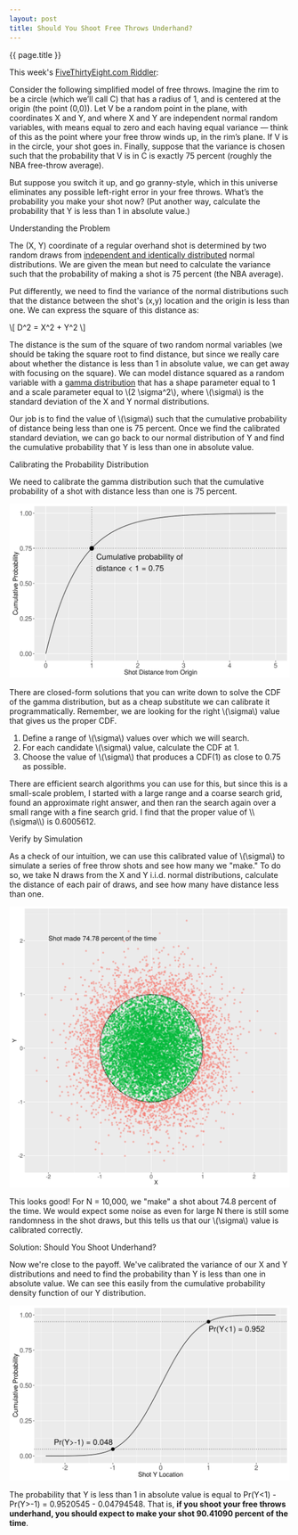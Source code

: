 ```yaml
---
layout: post
title: Should You Shoot Free Throws Underhand?
---
```


<p class="mdl-typography--headline">{{ page.title }}</p>

This week's <a href="http://fivethirtyeight.com/features/should-you-shoot-free-throws-underhand/" target="_blank">FiveThirtyEight.com Riddler</a>:

<span class="blockquote">Consider the following simplified model of free throws. Imagine the rim to be a circle (which we’ll call C) that has a radius of 1, and is centered at the origin (the point (0,0)). Let V be a random point in the plane, with coordinates X and Y, and where X and Y are independent normal random variables, with means equal to zero and each having equal variance — think of this as the point where your free throw winds up, in the rim’s plane. If V is in the circle, your shot goes in. Finally, suppose that the variance is chosen such that the probability that V is in C is exactly 75 percent (roughly the NBA free-throw average).</span>

<span class="blockquote">But suppose you switch it up, and go granny-style, which in this universe eliminates any possible left-right error in your free throws. What’s the probability you make your shot now? (Put another way, calculate the probability that Y is less than 1 in absolute value.)</span>

<p class="mdl-typography--subhead">Understanding the Problem</p>

The (X, Y) coordinate of a regular overhand shot is determined by two random draws from <a href="https://en.wikipedia.org/wiki/Independent_and_identically_distributed_random_variables" target="_blank">independent and identically distributed</a> normal distributions. We are given the mean but need to calculate the variance such that the probability of making a shot is 75 percent (the NBA average).

Put differently, we need to find the variance of the normal distributions such that the distance between the shot's (x,y) location and the origin is less than one. We can express the square of this distance as:

\\[ D^2 = X^2 + Y^2 \\]

The distance is the sum of the square of two random normal variables (we should be taking the square root to find distance, but since we really care about whether the distance is less than 1 in absolute value, we can get away with focusing on the square). We can model distance squared as a random variable with a <a href="https://en.wikipedia.org/wiki/Gamma_distribution" target="_blank">gamma distribution</a> that has a shape parameter equal to 1 and a scale parameter equal to \\(2 \sigma^2\\), where \\(\sigma\\) is the standard deviation of the X and Y normal distributions.

Our job is to find the value of \\(\sigma\\) such that the cumulative probability of distance being less than one is 75 percent. Once we find the calibrated standard deviation, we can go back to our normal distribution of Y and find the cumulative probability that Y is less than one in absolute value.

<p class="mdl-typography--subhead">Calibrating the Probability Distribution</p>

We need to calibrate the gamma distribution such that the cumulative probability of a shot with distance less than one is 75 percent.

<img src="/assets/gamma_cdf.png" class="ggplot-img">

There are closed-form solutions that you can write down to solve the CDF of the gamma distribution, but as a cheap substitute we can calibrate it programmatically. Remember, we are looking for the right \\(\sigma\\) value that gives us the proper CDF.
<ol>
<li>Define a range of \(\sigma\) values over which we will search.</li>
<li>For each candidate \(\sigma\) value, calculate the CDF at 1.</li>
<li>Choose the value of \(\sigma\) that produces a CDF(1) as close to 0.75 as possible.</li>
</ol>
There are efficient search algorithms you can use for this, but since this is a small-scale problem, I started with a large range and a coarse search grid, found an approximate right answer, and then ran the search again over a small range with a fine search grid. I find that the proper value of \\(\sigma\\) is 0.6005612.

<p class="mdl-typography--subhead">Verify by Simulation</p>

As a check of our intuition, we can use this calibrated value of \\(\sigma\\) to simulate a series of free throw shots and see how many we "make." To do so, we take N draws from the X and Y i.i.d. normal distributions, calculate the distance of each pair of draws, and see how many have distance less than one.

<img src="/assets/shot_sim.png" class="ggplot-img">

This looks good! For N = 10,000, we "make" a shot about 74.8 percent of the time. We would expect some noise as even for large N there is still some randomness in the shot draws, but this tells us that our \\(\sigma\\) value is calibrated correctly.

<p class="mdl-typography--subhead">Solution: Should You Shoot Underhand?</p>

Now we're close to the payoff. We've calibrated the variance of our X and Y distributions and need to find the probability than Y is less than one in absolute value. We can see this easily from the cumulative probability density function of our Y distribution.

<img src="/assets/norm_cdf.png" class="ggplot-img">

The probability that Y is less than 1 in absolute value is equal to Pr(Y<1) - Pr(Y>-1) = 0.9520545 - 0.04794548. That is, <strong>if you shoot your free throws underhand, you should expect to make your shot 90.41090 percent of the time</strong>.